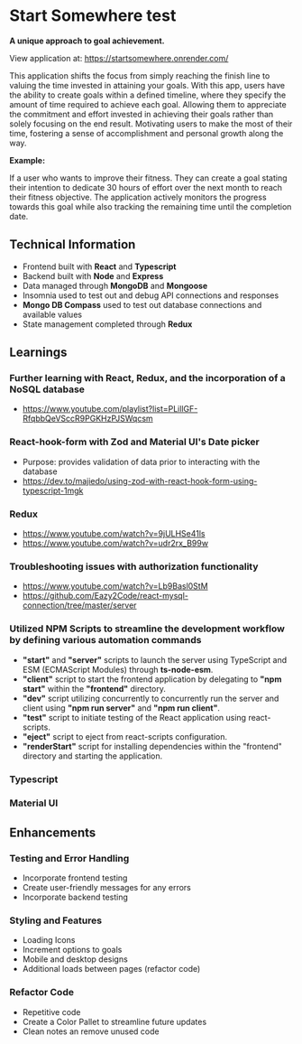 # Start Somewhere test

__A unique approach to goal achievement.__

View application at: https://startsomewhere.onrender.com/

This application shifts the focus from simply reaching the finish line to valuing the time invested in attaining your goals. With this app, users have the ability to create goals within a defined timeline, where they specify the amount of time required to achieve each goal. Allowing them to appreciate the commitment and effort invested in achieving their goals rather than solely focusing on the end result. Motivating users to make the most of their time, fostering a sense of accomplishment and personal growth along the way.

__Example:__

If a user who wants to improve their fitness. They can create a goal stating their intention to dedicate 30 hours of effort over the next month to reach their fitness objective. The application actively monitors the progress towards this goal while also tracking the remaining time until the completion date.


## Technical Information
- Frontend built with __React__ and __Typescript__
- Backend built with __Node__ and __Express__
- Data managed through __MongoDB__ and __Mongoose__
- Insomnia used to test out and debug API connections and responses
- __Mongo DB Compass__ used to test out database connections and available values
- State management completed through __Redux__

## Learnings
### Further learning with React, Redux, and the incorporation of a NoSQL database
- https://www.youtube.com/playlist?list=PLillGF-RfqbbQeVSccR9PGKHzPJSWqcsm
### React-hook-form with Zod and Material UI's Date picker
- Purpose: provides validation of data prior to interacting with the database
- https://dev.to/majiedo/using-zod-with-react-hook-form-using-typescript-1mgk 
### Redux
- https://www.youtube.com/watch?v=9jULHSe41ls
- https://www.youtube.com/watch?v=udr2rx_B99w
### Troubleshooting issues with authorization functionality
- https://www.youtube.com/watch?v=Lb9Basl0StM
- https://github.com/Eazy2Code/react-mysql-connection/tree/master/server
### Utilized NPM Scripts to streamline the development workflow by defining various automation commands
- __"start"__ and __"server"__ scripts to launch the server using TypeScript and ESM (ECMAScript Modules) through __ts-node-esm__.
- __"client"__ script to start the frontend application by delegating to __"npm start"__ within the __"frontend"__ directory.
- __"dev"__ script utilizing concurrently to concurrently run the server and client using __"npm run server"__ and __"npm run client"__.
- __"test"__ script to initiate testing of the React application using react-scripts.
- __"eject"__ script to eject from react-scripts configuration.
- __"renderStart"__ script for installing dependencies within the "frontend" directory and starting the application.
### Typescript
### Material UI


## Enhancements
### Testing and Error Handling
- Incorporate frontend testing
- Create user-friendly messages for any errors
- Incorporate backend testing

### Styling and Features
- Loading Icons
- Increment options to goals
- Mobile and desktop designs
- Additional loads between pages (refactor code)

### Refactor Code
- Repetitive code
- Create a Color Pallet to streamline future updates
- Clean notes an remove unused code

